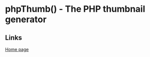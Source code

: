 # phpThumb() - The PHP thumbnail generator

## Links

[Home page](http://phpthumb.sourceforge.net/)
